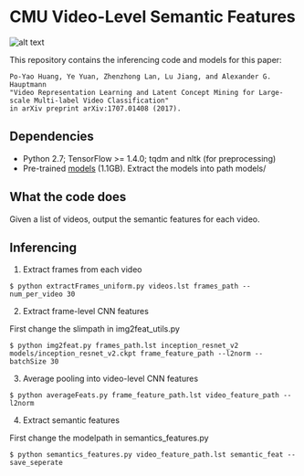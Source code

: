 # CMU Video-Level Semantic Features

![alt text](https://aladdin1.inf.cs.cmu.edu/shares/semantic_features.png)

This repository contains the inferencing code and models for this paper:

    Po-Yao Huang, Ye Yuan, Zhenzhong Lan, Lu Jiang, and Alexander G. Hauptmann
    "Video Representation Learning and Latent Concept Mining for Large-scale Multi-label Video Classification"
    in arXiv preprint arXiv:1707.01408 (2017).


## Dependencies
+ Python 2.7; TensorFlow >= 1.4.0; tqdm and nltk (for preprocessing)
+ Pre-trained [models](https://aladdin1.inf.cs.cmu.edu/shares/semantic_features/models_04262018.tgz) (1.1GB). Extract the models into path models/

## What the code does
Given a list of videos, output the semantic features for each video.


## Inferencing
1. Extract frames from each video
```
$ python extractFrames_uniform.py videos.lst frames_path --num_per_video 30
```

2. Extract frame-level CNN features

First change the slimpath in img2feat_utils.py

```
$ python img2feat.py frames_path.lst inception_resnet_v2 models/inception_resnet_v2.ckpt frame_feature_path --l2norm --batchSize 30
```

3. Average pooling into video-level CNN features
```
$ python averageFeats.py frame_feature_path.lst video_feature_path --l2norm 
```

4. Extract semantic features

First change the modelpath in semantics_features.py

```
$ python semantics_features.py video_feature_path.lst semantic_feat --save_seperate
```
